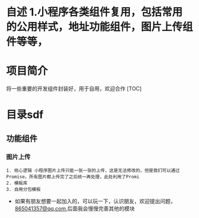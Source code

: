 
自述
1.小程序各类组件复用，包括常用的公用样式，地址功能组件，图片上传组件等等，
=======
# 项目简介
  将一些重要的开发组件封装好，用于自用，欢迎合作
[TOC]
  # 目录sdf
  ## 功能组件
  ### 图片上传
    1. 核心逻辑 小程序图片上传只能一张一张的上传，这是无法修改的，但是我们可以通过Promise，所有图片都上传完了之后统一再处理，此处利用了Promi
    2. 模板库
    3. 自用分包模板



* 如果有朋友想要一起加入的，可以玩一下，认识朋友，欢迎提出问题，865041357@qq.com,后面我会慢慢完善其他的模块

